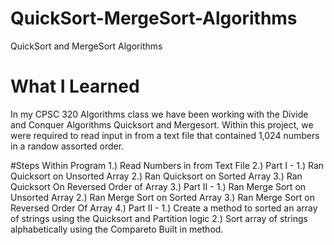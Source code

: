 # QuickSort-MergeSort-Algorithms
QuickSort and MergeSort Algorithms



# What I Learned
In my CPSC 320 Algorithms class we have been working with the Divide and Conquer Algorithms Quicksort and Mergesort.
Within this project, we were required to read input in from a text file that contained 1,024 numbers in a randow assorted
order.

#Steps Within Program
1.) Read Numbers in from Text File
2.) Part I - 
  1.) Ran Quicksort on Unsorted Array
  2.) Ran Quicksort on Sorted Array
  3.) Ran Quicksort On Reversed Order of Array
3.) Part II - 
  1.) Ran Merge Sort on Unsorted Array
  2.) Ran Merge Sort on Sorted Array
  3.) Ran Merge Sort on Reversed Order Of Array
4.) Part II - 
  1.) Create a method to sorted an array of strings using the Quicksort and Partition logic
  2.) Sort array of strings alphabetically using the Compareto Built in method.
  
  
 
